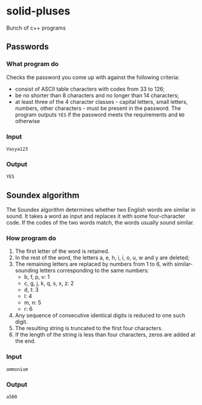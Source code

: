 # solid-pluses
Bunch of c++ programs

## Passwords
### What program do
Checks the password you come up with against the following criteria: 
- consist of ASCII table characters with codes from 33 to 126;
- be no shorter than 8 characters and no longer than 14 characters;
- at least three of the 4 character classes - capital letters, small letters, numbers, other characters - must be present in the password.
The program outputs `YES` if the password meets the requirements and `NO` otherwise
### Input
`Vasya123`
### Output
`YES`

## Soundex algorithm
The Soundex algorithm determines whether two English words are similar in sound. It takes a word as input and replaces it with some four-character code. If the codes of the two words match, the words usually sound similar.
### How program do
1. The first letter of the word is retained.
2. In the rest of the word, the letters a, e, h, i, i, o, u, w and y are deleted;
3. The remaining letters are replaced by numbers from 1 to 6, with similar-sounding letters corresponding to the same numbers:
    - b, f, p, v: 1
    - c, g, j, k, q, s, x, z: 2
    - d, t: 3
    - l: 4
    - m, n: 5
    - r: 6
4. Any sequence of consecutive identical digits is reduced to one such digit.
5. The resulting string is truncated to the first four characters.
6. If the length of the string is less than four characters, zeros are added at the end.
### Input
`ammonium`
### Output
`a500`
